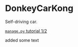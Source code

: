 # DonkeyCarKong
Self-driving car.

[`manage.py` tutorial 1/2](https://www.youtube.com/watch?v=G1JjAw_NdnE&ab_channel=TawnKramer)

added some text